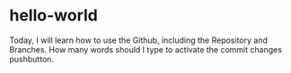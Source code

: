 # hello-world
Today, I will learn how to use the Github, including the Repository and Branches.
How many words should I type to activate the commit changes pushbutton.
